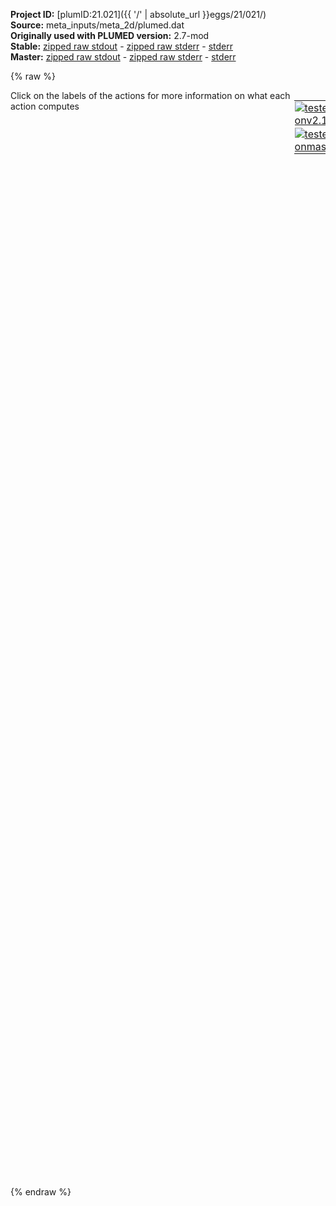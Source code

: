 **Project ID:** [plumID:21.021]({{ '/' | absolute_url }}eggs/21/021/)  
**Source:** meta_inputs/meta_2d/plumed.dat  
**Originally used with PLUMED version:** 2.7-mod  
**Stable:** [zipped raw stdout](plumed.dat.plumed.stdout.txt.zip) - [zipped raw stderr](plumed.dat.plumed.stderr.txt.zip) - [stderr](plumed.dat.plumed.stderr)  
**Master:** [zipped raw stdout](plumed.dat.plumed_master.stdout.txt.zip) - [zipped raw stderr](plumed.dat.plumed_master.stderr.txt.zip) - [stderr](plumed.dat.plumed_master.stderr)  

{% raw %}
<div style="width: 100%; float:left">
<div style="width: 90%; float:left" id="value_details_data/meta_inputs/meta_2d/plumed.dat"> Click on the labels of the actions for more information on what each action computes </div>
<div style="width: 10%; float:left"><table><tr><td style="padding:1px"><a href="plumed.dat.plumed.stderr"><img src="https://img.shields.io/badge/v2.10-passing-green.svg" alt="tested onv2.10" /></a></td></tr><tr><td style="padding:1px"><a href="plumed.dat.plumed_master.stderr"><img src="https://img.shields.io/badge/master-passing-green.svg" alt="tested onmaster" /></a></td></tr></table></div></div>
<pre style="width=97%;">
<span style="color:blue" class="comment">#</span>
<span class="plumedtooltip" style="color:green">UNITS<span class="right">This command sets the internal units for the code. <a href="https://www.plumed.org/doc-master/user-doc/html/_u_n_i_t_s.html" style="color:green">More details</a><i></i></span></span> <span class="plumedtooltip">NATURAL<span class="right"> use natural units<i></i></span></span>
<span style="display:none;" id="data/meta_inputs/meta_2d/plumed.dat">The UNITS action with label <b></b> calculates something</span><b name="data/meta_inputs/meta_2d/plumed.datd1" onclick='showPath("data/meta_inputs/meta_2d/plumed.dat","data/meta_inputs/meta_2d/plumed.datd1","data/meta_inputs/meta_2d/plumed.datd1","black")'>d1</b><span style="display:none;" id="data/meta_inputs/meta_2d/plumed.datd1">The DISTANCE action with label <b>d1</b> calculates the following quantities:<table  align="center" frame="void" width="95%" cellpadding="5%"><tr><td width="5%"><b> Quantity </b>  </td><td width="5%"><b> Type </b>  </td><td><b> Description </b> </td></tr><tr><td width="5%">d1.x</td><td width="5%"><font color="black">scalar</font></td><td>the x-component of the vector connecting the two atoms</td></tr><tr><td width="5%">d1.y</td><td width="5%"><font color="black">scalar</font></td><td>the y-component of the vector connecting the two atoms</td></tr><tr><td width="5%">d1.z</td><td width="5%"><font color="black">scalar</font></td><td>the z-component of the vector connecting the two atoms</td></tr></table></span>: <span class="plumedtooltip" style="color:green">DISTANCE<span class="right">Calculate the distance between a pair of atoms. <a href="https://www.plumed.org/doc-master/user-doc/html/_d_i_s_t_a_n_c_e.html" style="color:green">More details</a><i></i></span></span> <span class="plumedtooltip">ATOMS<span class="right">the pair of atom that we are calculating the distance between<i></i></span></span>=1,2 <span class="plumedtooltip">COMPONENTS<span class="right"> calculate the x, y and z components of the distance separately and store them as label<i></i></span></span>
<br/><b name="data/meta_inputs/meta_2d/plumed.datff" onclick='showPath("data/meta_inputs/meta_2d/plumed.dat","data/meta_inputs/meta_2d/plumed.datff","data/meta_inputs/meta_2d/plumed.datff","black")'>ff</b><span style="display:none;" id="data/meta_inputs/meta_2d/plumed.datff">The MATHEVAL action with label <b>ff</b> calculates the following quantities:<table  align="center" frame="void" width="95%" cellpadding="5%"><tr><td width="5%"><b> Quantity </b>  </td><td width="5%"><b> Type </b>  </td><td><b> Description </b> </td></tr><tr><td width="5%">ff</td><td width="5%"><font color="black">scalar</font></td><td>an arbitrary function</td></tr></table></span>: <span class="plumedtooltip" style="color:green">MATHEVAL<span class="right">An alias to the CUSTOM function that can also be used to calaculate combinations of variables using a custom expression. <a href="https://www.plumed.org/doc-master/user-doc/html/_m_a_t_h_e_v_a_l.html" style="color:green">More details</a><i></i></span></span> <span class="plumedtooltip">ARG<span class="right">the values input to this function<i></i></span></span>=<b name="data/meta_inputs/meta_2d/plumed.datd1">d1.x</b>,<b name="data/meta_inputs/meta_2d/plumed.datd1">d1.y</b> <span class="plumedtooltip">VAR<span class="right">the names to give each of the arguments in the function<i></i></span></span>=x0,x1 <span class="plumedtooltip">PERIODIC<span class="right">if the output of your function is periodic then you should specify the periodicity of the function<i></i></span></span>=NO <span class="plumedtooltip">FUNC<span class="right">the function you wish to evaluate<i></i></span></span>=30.0*exp(-4.0*(x0-1)^2-4.0*(x1-1)^2)+30.0*exp(-4.0*(x0-1)^2-4.0*(x1+1)^2)+30.0*exp(-4.0*(x0+1)^2-4.0*(x1+1)^2)+30.0/(1.0/((5.0*x0+5.0)^2+(5.0*x1+5.0)^2+1)+1.0/((5.0*x0-5.0)^2+(5.0*x1+5.0)^2+1)+1.0/((5.0*x0-5.0)^2+(5.0*x1-5.0)^2+1)+1.0/((-3.5355339059*x0+3.5355339059*x1)^2+(0.500000000834386*x0+0.500000000834386*x1)^8)+1.0/(1.0*x1^8+(5.0*x0-5.0)^2)+1.0/(1.0*x0^8+(5.0*x1+5.0)^2))

<b name="data/meta_inputs/meta_2d/plumed.datbb" onclick='showPath("data/meta_inputs/meta_2d/plumed.dat","data/meta_inputs/meta_2d/plumed.datbb","data/meta_inputs/meta_2d/plumed.datbb","black")'>bb</b><span style="display:none;" id="data/meta_inputs/meta_2d/plumed.datbb">The BIASVALUE action with label <b>bb</b> calculates the following quantities:<table  align="center" frame="void" width="95%" cellpadding="5%"><tr><td width="5%"><b> Quantity </b>  </td><td width="5%"><b> Type </b>  </td><td><b> Description </b> </td></tr><tr><td width="5%">bb.bias</td><td width="5%"><font color="black">scalar</font></td><td>the instantaneous value of the bias potential</td></tr><tr><td width="5%">bb.ff_bias</td><td width="5%"><font color="black">scalar</font></td><td>one or multiple instances of this quantity can be referenced elsewhere in the input file. these quantities will named with  the arguments of the bias followed by the character string _bias. These quantities tell the user how much the bias is due to each of the colvars. This particular component measures this quantity for the input CV named ff</td></tr></table></span>: <span class="plumedtooltip" style="color:green">BIASVALUE<span class="right">Takes the value of one variable and use it as a bias <a href="https://www.plumed.org/doc-master/user-doc/html/_b_i_a_s_v_a_l_u_e.html" style="color:green">More details</a><i></i></span></span> <span class="plumedtooltip">ARG<span class="right">the labels of the scalar/vector arguments whose values will be used as a bias on the system<i></i></span></span>=<b name="data/meta_inputs/meta_2d/plumed.datff">ff</b>

<span id="data/meta_inputs/meta_2d/plumed.datdefmt_short"><b name="data/meta_inputs/meta_2d/plumed.datmt" onclick='showPath("data/meta_inputs/meta_2d/plumed.dat","data/meta_inputs/meta_2d/plumed.datmt","data/meta_inputs/meta_2d/plumed.datmt","black")'>mt</b><span style="display:none;" id="data/meta_inputs/meta_2d/plumed.datmt">The METAD action with label <b>mt</b> calculates the following quantities:<table  align="center" frame="void" width="95%" cellpadding="5%"><tr><td width="5%"><b> Quantity </b>  </td><td width="5%"><b> Type </b>  </td><td><b> Description </b> </td></tr><tr><td width="5%">mt.bias</td><td width="5%"><font color="black">scalar</font></td><td>the instantaneous value of the bias potential</td></tr><tr><td width="5%">mt.rbias</td><td width="5%"><font color="black">scalar</font></td><td>the instantaneous value of the bias normalized using the c(t) reweighting factor [rbias=bias-rct].This component can be used to obtain a reweighted histogram.</td></tr><tr><td width="5%">mt.rct</td><td width="5%"><font color="black">scalar</font></td><td>the reweighting factor c(t).</td></tr></table></span>: <span class="plumedtooltip" style="color:green">METAD<span class="right">Used to performed metadynamics on one or more collective variables. This action has <a class="toggler" href='javascript:;' onclick='toggleDisplay("data/meta_inputs/meta_2d/plumed.datdefmt");'>hidden defaults</a>. <a href="https://www.plumed.org/doc-master/user-doc/html/_m_e_t_a_d.html">More details</a><i></i></span></span> ...
<span class="plumedtooltip">ARG<span class="right">the labels of the scalars on which the bias will act<i></i></span></span>=<b name="data/meta_inputs/meta_2d/plumed.datd1">d1.x</b>,<b name="data/meta_inputs/meta_2d/plumed.datd1">d1.y</b> <span class="plumedtooltip">PACE<span class="right">the frequency for hill addition<i></i></span></span>=500
<span class="plumedtooltip">GRID_MIN<span class="right">the lower bounds for the grid<i></i></span></span>=-1.5,-1.5 <span class="plumedtooltip">GRID_MAX<span class="right">the upper bounds for the grid<i></i></span></span>=1.5,1.5 <span class="plumedtooltip">GRID_BIN<span class="right">the number of bins for the grid<i></i></span></span>=600,600
<span class="plumedtooltip">HEIGHT<span class="right">the heights of the Gaussian hills<i></i></span></span>=2.0 <span class="plumedtooltip">SIGMA<span class="right">the widths of the Gaussian hills<i></i></span></span>=0.025,0.025 <span class="plumedtooltip">BIASFACTOR<span class="right">use well tempered metadynamics and use this bias factor<i></i></span></span>=10 <span class="plumedtooltip">TEMP<span class="right">the system temperature - this is only needed if you are doing well-tempered metadynamics<i></i></span></span>=1
<span class="plumedtooltip">CALC_RCT<span class="right"> calculate the c(t) reweighting factor and use that to obtain the normalized bias [rbias=bias-rct]<i></i></span></span>
...
</span><span id="data/meta_inputs/meta_2d/plumed.datdefmt_long" style="display:none;"><b name="data/meta_inputs/meta_2d/plumed.datmt" onclick='showPath("data/meta_inputs/meta_2d/plumed.dat","data/meta_inputs/meta_2d/plumed.datmt","data/meta_inputs/meta_2d/plumed.datmt","black")'>mt</b>: <span class="plumedtooltip" style="color:green">METAD<span class="right">Used to performed metadynamics on one or more collective variables. This action uses the <a class="toggler" href='javascript:;' onclick='toggleDisplay("data/meta_inputs/meta_2d/plumed.datdefmt");'>defaults shown here</a>. <a href="https://www.plumed.org/doc-master/user-doc/html/_m_e_t_a_d.html">More details</a><i></i></span></span> ...
<span class="plumedtooltip">ARG<span class="right">the labels of the scalars on which the bias will act<i></i></span></span>=<b name="data/meta_inputs/meta_2d/plumed.datd1">d1.x</b>,<b name="data/meta_inputs/meta_2d/plumed.datd1">d1.y</b> <span class="plumedtooltip">PACE<span class="right">the frequency for hill addition<i></i></span></span>=500
<span class="plumedtooltip">GRID_MIN<span class="right">the lower bounds for the grid<i></i></span></span>=-1.5,-1.5 <span class="plumedtooltip">GRID_MAX<span class="right">the upper bounds for the grid<i></i></span></span>=1.5,1.5 <span class="plumedtooltip">GRID_BIN<span class="right">the number of bins for the grid<i></i></span></span>=600,600
<span class="plumedtooltip">HEIGHT<span class="right">the heights of the Gaussian hills<i></i></span></span>=2.0 <span class="plumedtooltip">SIGMA<span class="right">the widths of the Gaussian hills<i></i></span></span>=0.025,0.025 <span class="plumedtooltip">BIASFACTOR<span class="right">use well tempered metadynamics and use this bias factor<i></i></span></span>=10 <span class="plumedtooltip">TEMP<span class="right">the system temperature - this is only needed if you are doing well-tempered metadynamics<i></i></span></span>=1
<span class="plumedtooltip">CALC_RCT<span class="right"> calculate the c(t) reweighting factor and use that to obtain the normalized bias [rbias=bias-rct]<i></i></span></span>
 <span class="plumedtooltip">FILE<span class="right"> a file in which the list of added hills is stored<i></i></span></span>=HILLS
...
</span><br/><br/><span class="plumedtooltip" style="color:green">DUMPATOMS<span class="right">Dump selected atoms on a file. <a href="https://www.plumed.org/doc-master/user-doc/html/_d_u_m_p_a_t_o_m_s.html" style="color:green">More details</a><i></i></span></span> <span class="plumedtooltip">STRIDE<span class="right"> the frequency with which the atoms should be output<i></i></span></span>=500 <span class="plumedtooltip">FILE<span class="right">file on which to output coordinates; extension is automatically detected<i></i></span></span>=traj.xyz <span class="plumedtooltip">ATOMS<span class="right">the atom indices whose positions you would like to print out<i></i></span></span>=1,2

<span class="plumedtooltip" style="color:green">PRINT<span class="right">Print quantities to a file. <a href="https://www.plumed.org/doc-master/user-doc/html/_p_r_i_n_t.html" style="color:green">More details</a><i></i></span></span> <span class="plumedtooltip">ARG<span class="right">the labels of the values that you would like to print to the file<i></i></span></span>=<b name="data/meta_inputs/meta_2d/plumed.datd1">d1.x</b>,<b name="data/meta_inputs/meta_2d/plumed.datd1">d1.y</b>,<b name="data/meta_inputs/meta_2d/plumed.datmt">mt.bias</b>,<b name="data/meta_inputs/meta_2d/plumed.datmt">mt.rct</b>,<b name="data/meta_inputs/meta_2d/plumed.datmt">mt.rbias</b> <span class="plumedtooltip">FILE<span class="right">the name of the file on which to output these quantities<i></i></span></span>=rr.colvar_500 <span class="plumedtooltip">STRIDE<span class="right"> the frequency with which the quantities of interest should be output<i></i></span></span>=500
<span class="plumedtooltip" style="color:green">PRINT<span class="right">Print quantities to a file. <a href="https://www.plumed.org/doc-master/user-doc/html/_p_r_i_n_t.html" style="color:green">More details</a><i></i></span></span> <span class="plumedtooltip">ARG<span class="right">the labels of the values that you would like to print to the file<i></i></span></span>=<b name="data/meta_inputs/meta_2d/plumed.datd1">d1.x</b>,<b name="data/meta_inputs/meta_2d/plumed.datd1">d1.y</b>,<b name="data/meta_inputs/meta_2d/plumed.datbb">bb.bias</b> <span class="plumedtooltip">FILE<span class="right">the name of the file on which to output these quantities<i></i></span></span>=TRAJ <span class="plumedtooltip">STRIDE<span class="right"> the frequency with which the quantities of interest should be output<i></i></span></span>=500

<span class="plumedtooltip" style="color:green">PRINT<span class="right">Print quantities to a file. <a href="https://www.plumed.org/doc-master/user-doc/html/_p_r_i_n_t.html" style="color:green">More details</a><i></i></span></span> <span class="plumedtooltip">ARG<span class="right">the labels of the values that you would like to print to the file<i></i></span></span>=<b name="data/meta_inputs/meta_2d/plumed.datd1">d1.x</b>,<b name="data/meta_inputs/meta_2d/plumed.datd1">d1.y</b>,<b name="data/meta_inputs/meta_2d/plumed.datmt">mt.bias</b>,<b name="data/meta_inputs/meta_2d/plumed.datmt">mt.rct</b>,<b name="data/meta_inputs/meta_2d/plumed.datmt">mt.rbias</b> <span class="plumedtooltip">FILE<span class="right">the name of the file on which to output these quantities<i></i></span></span>=rr.colvar_50 <span class="plumedtooltip">STRIDE<span class="right"> the frequency with which the quantities of interest should be output<i></i></span></span>=50

<span style="color:blue" class="comment">#PRINT ARG=d1.x,d1.y,mt.bias,mt.rct,mt.rbias FILE=rr.colvar_5 STRIDE=5</span>
</pre>
{% endraw %}
